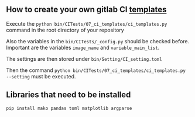 ## How to create your own gitlab CI [templates](../../CITests/07_ci_templates)

Execute the `python bin/CITests/07_ci_templates/ci_templates.py` command in the root directory of your repository

Also the variables in the `bin/CITests/_config.py` should be checked before. Important are the variables `image_name` and `variable_main_list`.

The settings are then stored under `bin/Setting/CI_setting.toml`

Then the command `python bin/CITests/07_ci_templates/ci_templates.py --setting` must be executed.

## Libraries that need to be installed
`pip install mako pandas toml matplotlib argparse`